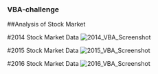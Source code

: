 ### VBA-challenge

##Analysis of Stock Market

#2014 Stock Market Data
![2014_VBA_Screenshot](2014_VBA_Screenshot.png)

#2015 Stock Market Data
![2015_VBA_Screenshot](2015_VBA_Screenshot.png)

#2016 Stock Market Data
![2016_VBA_Screenshot](2016_VBA_Screenshot.png)


